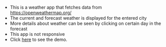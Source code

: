 - This is a weather app that fetches data from https://openweathermap.org/
- The current and forecast weather is displayed for the entered city
- More details about weather can be seen by clicking on certain day in the forecast
- This app is not responsive
- Click [here](https://weather-app-phi-tawny.vercel.app/) to see the demo.
